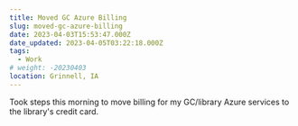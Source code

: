 ```yaml
---
title: Moved GC Azure Billing
slug: moved-gc-azure-billing
date: 2023-04-03T15:53:47.000Z
date_updated: 2023-04-05T03:22:18.000Z
tags: 
  - Work
# weight: -20230403
location: Grinnell, IA
---
```


Took steps this morning to move billing for my GC/library Azure services to the library's credit card.
